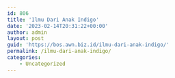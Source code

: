 ```yaml
---
id: 806
title: 'Ilmu Dari Anak Indigo'
date: '2023-02-14T20:31:22+00:00'
author: admin
layout: post
guid: 'https://bos.awn.biz.id/ilmu-dari-anak-indigo/'
permalink: /ilmu-dari-anak-indigo/
categories:
    - Uncategorized
---
```


